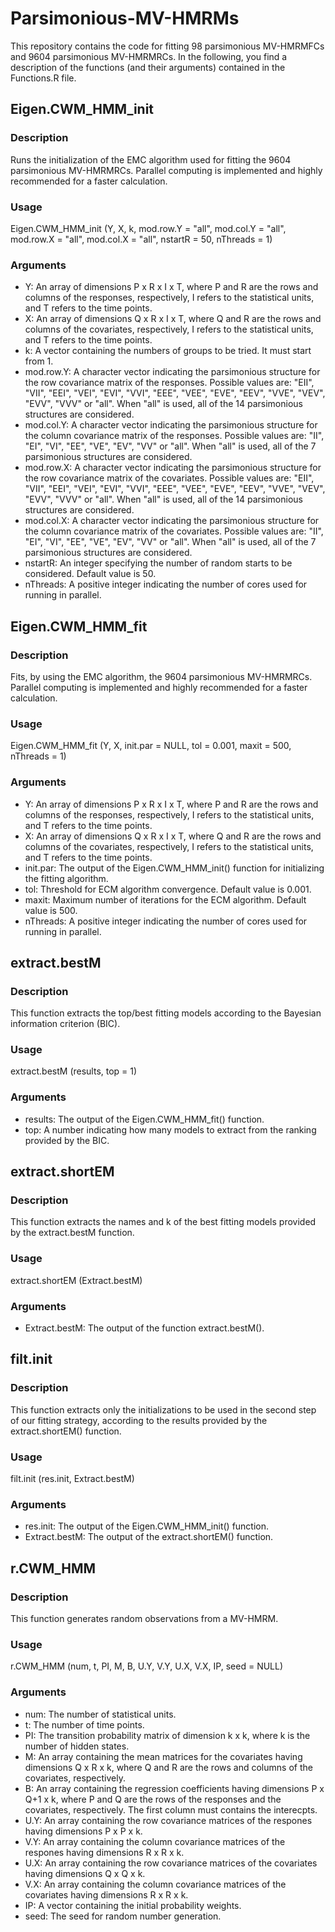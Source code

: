 # Parsimonious-MV-HMRMs

This repository contains the code for fitting 98 parsimonious MV-HMRMFCs and 9604 parsimonious MV-HMRMRCs. In the following, you find a description of the functions (and their arguments) contained in the Functions.R file.

## Eigen.CWM_HMM_init ##

### Description ###

Runs the initialization of the EMC algorithm used for fitting the 9604 parsimonious MV-HMRMRCs. Parallel computing is implemented and highly recommended for a faster calculation.

### Usage ###

Eigen.CWM_HMM_init (Y, X, k, mod.row.Y = "all", mod.col.Y = "all", mod.row.X = "all", mod.col.X = "all", nstartR = 50, nThreads = 1)

### Arguments ###

* Y: An array of dimensions P x R x I x T, where P and R are the rows and columns of the responses, respectively, I refers to the statistical units, and T refers to the time points.
* X: An array of dimensions Q x R x I x T, where Q and R are the rows and columns of the covariates, respectively, I refers to the statistical units, and T refers to the time points. 
* k: A vector containing the numbers of groups to be tried. It must start from 1. 
* mod.row.Y: A character vector indicating the parsimonious structure for the row covariance matrix of the responses. Possible values are: "EII", "VII", "EEI", "VEI", "EVI", "VVI", "EEE", "VEE", "EVE", "EEV", "VVE", "VEV", "EVV", "VVV" or "all". When "all" is used, all of the 14 parsimonious structures are considered. 
* mod.col.Y: A character vector indicating the parsimonious structure for the column covariance matrix of the responses. Possible values are: "II", "EI", "VI", "EE", "VE", "EV", "VV" or "all". When "all" is used, all of the 7 parsimonious structures are considered. 
* mod.row.X: A character vector indicating the parsimonious structure for the row covariance matrix of the covariates. Possible values are: "EII", "VII", "EEI", "VEI", "EVI", "VVI", "EEE", "VEE", "EVE", "EEV", "VVE", "VEV", "EVV", "VVV" or "all". When "all" is used, all of the 14 parsimonious structures are considered. 
* mod.col.X: A character vector indicating the parsimonious structure for the column covariance matrix of the covariates. Possible values are: "II", "EI", "VI", "EE", "VE", "EV", "VV" or "all". When "all" is used, all of the 7 parsimonious structures are considered. 
* nstartR: An integer specifying the number of random starts to be considered. Default value is 50. 
* nThreads: A positive integer indicating the number of cores used for running in parallel.  

## Eigen.CWM_HMM_fit ##

### Description ###

Fits, by using the EMC algorithm, the 9604 parsimonious MV-HMRMRCs. Parallel computing is implemented and highly recommended for a faster calculation.

### Usage ###

Eigen.CWM_HMM_fit (Y, X, init.par = NULL, tol = 0.001, maxit = 500, nThreads = 1)

### Arguments ###

* Y: An array of dimensions P x R x I x T, where P and R are the rows and columns of the responses, respectively, I refers to the statistical units, and T refers to the time points.
* X: An array of dimensions Q x R x I x T, where Q and R are the rows and columns of the covariates, respectively, I refers to the statistical units, and T refers to the time points.
* init.par: The output of the Eigen.CWM_HMM_init() function for initializing the fitting algorithm.
* tol: Threshold for ECM algorithm convergence. Default value is 0.001.
* maxit: Maximum number of iterations for the ECM algorithm. Default value is 500.
* nThreads: A positive integer indicating the number of cores used for running in parallel.

## extract.bestM ##

### Description ###

This function extracts the top/best fitting models according to the Bayesian information criterion (BIC).

### Usage ###

extract.bestM (results, top = 1)

### Arguments ###

* results: The output of the Eigen.CWM_HMM_fit() function.
* top: A number indicating how many models to extract from the ranking provided by the BIC. 

## extract.shortEM ##

### Description ###

This function extracts the names and k of the best fitting models provided by the extract.bestM function.

### Usage ###

extract.shortEM (Extract.bestM)

### Arguments ###

* Extract.bestM: The output of the function extract.bestM().

## filt.init ##

### Description ###

This function extracts only the initializations to be used in the second step of our fitting strategy, according to the results provided by the extract.shortEM() function.

### Usage ###

filt.init (res.init, Extract.bestM)

### Arguments ###

* res.init: The output of the Eigen.CWM_HMM_init() function.
* Extract.bestM: The output of the extract.shortEM() function.

## r.CWM_HMM ##

### Description ###

This function generates random observations from a MV-HMRM.

### Usage ###

r.CWM_HMM (num, t, PI, M, B, U.Y, V.Y, U.X, V.X, IP, seed = NULL)

### Arguments ###

* num: The number of statistical units.
* t: The number of time points.
* PI: The transition probability matrix of dimension k x k, where k is the number of hidden states.
* M: An array containing the mean matrices for the covariates having dimensions Q x R x k, where Q and R are the rows and columns of the covariates, respectively. 
* B: An array containing the regression coefficients having dimensions P x Q+1 x k, where P and Q are the rows of the responses and the covariates, respectively. The first column must contains the interecpts.
* U.Y: An array containing the row covariance matrices of the respones having dimensions P x P x k.
* V.Y: An array containing the column covariance matrices of the respones having dimensions R x R x k.
* U.X: An array containing the row covariance matrices of the covariates having dimensions Q x Q x k.
* V.X: An array containing the column covariance matrices of the covariates having dimensions R x R x k. 
* IP: A vector containing the initial probability weights.
* seed: The seed for random number generation.

